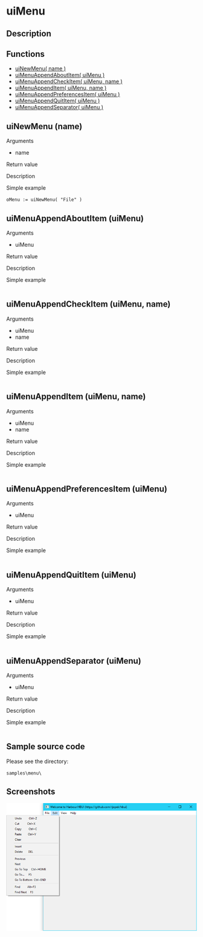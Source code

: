 # **uiMenu**

## Description

## Functions
- [uiNewMenu( name )](#uinewmenu-name)
- [uiMenuAppendAboutItem( uiMenu )](#uimenuappendaboutitem-uimenu)
- [uiMenuAppendCheckItem( uiMenu, name )](#uimenuappendcheckitem-uimenu-name)
- [uiMenuAppendItem( uiMenu, name )](#uimenuappenditem-uimenu-name)
- [uiMenuAppendPreferencesItem( uiMenu )](#uimenuappendpreferencesitem-uimenu)
- [uiMenuAppendQuitItem( uiMenu )](#uimenuappendquititem-uimenu)
- [uiMenuAppendSeparator( uiMenu )](#uimenuappendseparator-uimenu)

## uiNewMenu (name)
Arguments
- name

Return value

Description

Simple example
```harbour
oMenu := uiNewMenu( "File" )
```
## uiMenuAppendAboutItem (uiMenu)
Arguments
- uiMenu

Return value

Description

Simple example
```harbour

```
## uiMenuAppendCheckItem (uiMenu, name)
Arguments
- uiMenu
- name

Return value

Description

Simple example
```harbour

```
## uiMenuAppendItem (uiMenu, name)		
Arguments
- uiMenu
- name

Return value

Description

Simple example
```harbour

```
## uiMenuAppendPreferencesItem (uiMenu)
Arguments
- uiMenu

Return value

Description

Simple example
```harbour

```
## uiMenuAppendQuitItem (uiMenu)
Arguments
- uiMenu

Return value

Description

Simple example
```harbour

```
## uiMenuAppendSeparator (uiMenu)
Arguments
- uiMenu

Return value

Description

Simple example
```harbour

```
## Sample source code
Please see the directory:
```harbour
samples\menu\
```
## Screenshots
![Linux](ss/menu_01.png "Windows 10 desktop")
